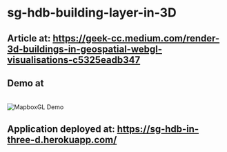 # sg-hdb-building-layer-in-3D

## Article at: https://geek-cc.medium.com/render-3d-buildings-in-geospatial-webgl-visualisations-c5325eadb347

## Demo at 
<br/>![MapboxGL Demo](https://miro.medium.com/max/1050/1*pVJ8FIPjG55qIgZAClaMAg.gif)
## Application deployed at: https://sg-hdb-in-three-d.herokuapp.com/
